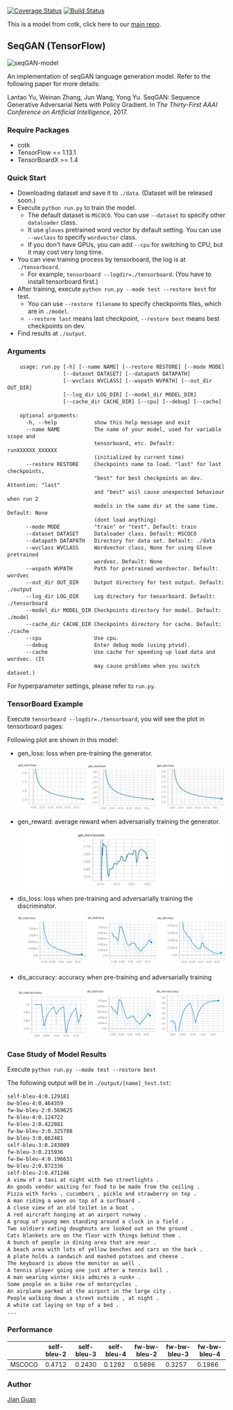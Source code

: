 [![Coverage Status](https://coveralls.io/repos/github/thu-coai/seqGAN-tensorflow/badge.svg?branch=master)](https://coveralls.io/github/thu-coai/LM-tensorflow?branch=master)
[![Build Status](https://travis-ci.com/thu-coai/seqGAN-tensorflow.svg?branch=master)](https://travis-ci.com/thu-coai/LM-tensorflow)

This is a model from cotk, click here to our [main repo](https://github.com/thu-coai/cotk).

## SeqGAN (TensorFlow)

![seqGAN-model](https://github.com/ChenChengKuan/SeqGAN_tensorflow/blob/master/misc/seqgan.png)

An implementation of seqGAN language generation model. Refer to the following paper for more details:

Lantao Yu, Weinan Zhang, Jun Wang, Yong Yu. SeqGAN: Sequence Generative Adversarial Nets with Policy Gradient. In *The Thirty-First AAAI Conference on Artificial Intelligence*, 2017.

### Require Packages

- cotk
- TensorFlow == 1.13.1
- TensorBoardX >= 1.4

### Quick Start

- Downloading dataset and save it to ``./data``. (Dataset will be released soon.)
- Execute ``python run.py`` to train the model.
  - The default dataset is ``MSCOCO``. You can use ``--dataset`` to specify other ``dataloader`` class.
  - It use `gloves`  pretrained word vector by default setting. You can use ``--wvclass`` to specify ``wordvector`` class.
  - If you don't have GPUs, you can add `--cpu` for switching to CPU, but it may cost very long time.
- You can view training process by tensorboard, the log is at `./tensorboard`.
  - For example, ``tensorboard --logdir=./tensorboard``. (You have to install tensorboard first.)
- After training, execute  ``python run.py --mode test --restore best`` for test.
  - You can use ``--restore filename`` to specify checkpoints files, which are in ``./model``.
  - ``--restore last`` means last checkpoint, ``--restore best`` means best checkpoints on dev.
- Find results at ``./output``.



### Arguments

```none
    usage: run.py [-h] [--name NAME] [--restore RESTORE] [--mode MODE]
                  [--dataset DATASET] [--datapath DATAPATH]
                  [--wvclass WVCLASS] [--wvpath WVPATH] [--out_dir OUT_DIR]
                  [--log_dir LOG_DIR] [--model_dir MODEL_DIR]
                  [--cache_dir CACHE_DIR] [--cpu] [--debug] [--cache]

    optional arguments:
      -h, --help            show this help message and exit
      --name NAME           The name of your model, used for variable scope and
                            tensorboard, etc. Default: runXXXXXX_XXXXXX
                            (initialized by current time)
      --restore RESTORE     Checkpoints name to load. "last" for last checkpoints,
                            "best" for best checkpoints on dev. Attention: "last"
                            and "best" wiil cause unexpected behaviour when run 2
                            models in the same dir at the same time. Default: None
                            (dont load anything)
      --mode MODE           "train" or "test". Default: train
      --dataset DATASET     Dataloader class. Default: MSCOCO
      --datapath DATAPATH   Directory for data set. Default: ./data
      --wvclass WVCLASS     Wordvector class, None for using Glove pretrained
                            wordvec. Default: None
      --wvpath WVPATH       Path for pretrained wordvector. Default: wordvec
      --out_dir OUT_DIR     Output directory for test output. Default: ./output
      --log_dir LOG_DIR     Log directory for tensorboard. Default: ./tensorboard
      --model_dir MODEL_DIR Checkpoints directory for model. Default: ./model
      --cache_dir CACHE_DIR Checkpoints directory for cache. Default: ./cache
      --cpu                 Use cpu.
      --debug               Enter debug mode (using ptvsd).
      --cache               Use cache for speeding up load data and wordvec. (It
                            may cause problems when you switch dataset.)
```

For hyperparameter settings, please refer to `run.py`.



### TensorBoard Example

Execute ``tensorboard --logdir=./tensorboard``, you will see the plot in tensorboard pages:

Following plot are shown in this model:

- gen_loss: loss when pre-training the generator.

  ![](./images/gen_loss.png)

- gen_reward: average reward when adversarially training the generator.

  ![](./images/gen_rewards.png)

- dis_loss: loss when pre-training and adversarially training the discriminator.

  ![](./images/dis_loss.png)

- dis_accuracy: accuracy when pre-training and adversarially training

  ![](./images/dis_acc.png)




### Case Study of Model Results

Execute ``python run.py --mode test --restore best``

The following output will be in `./output/[name]_test.txt`:

```none
self-bleu-4:0.129181
bw-bleu-4:0.464359
fw-bw-bleu-2:0.569625
fw-bleu-4:0.124722
fw-bleu-2:0.422881
fw-bw-bleu-3:0.325708
bw-bleu-3:0.662481
self-bleu-3:0.243009
fw-bleu-3:0.215936
fw-bw-bleu-4:0.196631
bw-bleu-2:0.872336
self-bleu-2:0.471246
A view of a taxi at night with two streetlights .
An goods vendor waiting for food to be made from the ceiling .
Pizza with forks , cucumbers , pickle and strawberry on top .
A man riding a wave on top of a surfboard .
A close view of an old toilet in a boat .
A red aircraft hanging at an airport runway .
A group of young men standing around a clock in a field .
Two soldiers eating doughnuts are looked out on the ground .
Cats blankets are on the floor with things behind them .
A bunch of people in dining area that are near .
A beach area with lots of yellow benches and cars on the back .
A plate holds a sandwich and mashed potatoes and cheese .
The keyboard is above the monitor as well .
A tennis player going one just after a tennis ball .
A man wearing winter skis admires a <unk> .
Some people on a bike row of motorcycles .
An airplane parked at the airport in the large city .
People walking down a street outside , at night .
A white cat laying on top of a bed .
...
```



### Performance

|        | self-bleu-2 | self-bleu-3 | self-bleu-4 | fw-bw-bleu-2 | fw-bw-bleu-3 | fw-bw-bleu-4 |
| :----: | :---------: | :---------: | ----------- | ------------ | ------------ | ------------ |
| MSCOCO |   0.4712    |   0.2430    | 0.1292      | 0.5696       | 0.3257       | 0.1966       |



### Author

[Jian Guan](https://github.com/JianGuanTHU)
